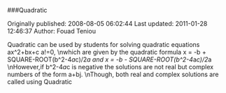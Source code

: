 ###Quadratic

Originally published: 2008-08-05 06:02:44
Last updated: 2011-01-28 12:46:37
Author: Fouad Teniou

Quadratic can be used by students for solving quadratic equations ax^2+bx+c a!=0,\nwhich are given by the quadratic formula x = -b + SQUARE-ROOT(b^2-4*a*c)/2*a and x = -b - SQUARE-ROOT(b^2-4*a*c)/2*a\nHowever,if b^2-4*a*c is negative the solutions are not real but complex numbers of the form a+bj.\nThough, both real and complex solutions are called using Quadratic